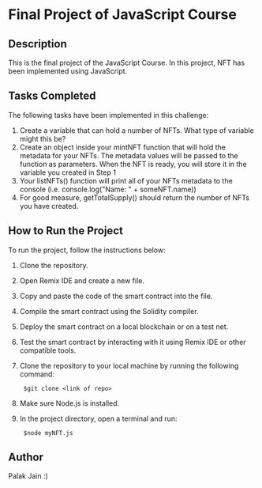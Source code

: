 # Final Project of JavaScript Course

## Description
This is the final project of the JavaScript Course. In this project, NFT has been implemented using JavaScript.

## Tasks Completed
The following tasks have been implemented in this challenge:
   1. Create a variable that can hold a number of NFTs. What type of variable might this be?
   2. Create an object inside your mintNFT function that will hold the metadata for your NFTs. 
      The metadata values will be passed to the function as parameters. When the NFT is ready, 
      you will store it in the variable you created in Step 1
   3. Your listNFTs() function will print all of your NFTs metadata to the console (i.e. console.log("Name: " + someNFT.name))
   4. For good measure, getTotalSupply() should return the number of NFTs you have created.
      
## How to Run the Project
To run the project, follow the instructions below:
1. Clone the repository.
2. Open Remix IDE and create a new file.
3. Copy and paste the code of the smart contract into the file.
4. Compile the smart contract using the Solidity compiler.
5. Deploy the smart contract on a local blockchain or on a test net.
6. Test the smart contract by interacting with it using Remix IDE or other compatible tools. 
1. Clone the repository to your local machine by running the following command:

        $git clone <link of repo>
        
2. Make sure Node.js is installed.
3. In the project directory, open a terminal and run:

        $node myNFT.js
   
## Author
Palak Jain :)
